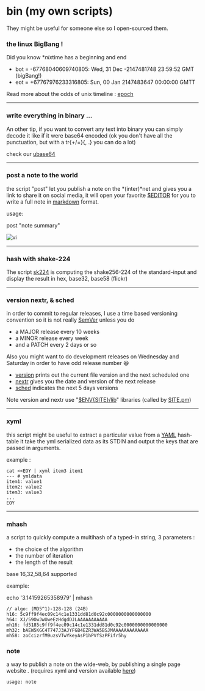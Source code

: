 <!--
[![blockRing™](https://cdn.statically.io/gh/iglake/dir-index-html/master/gw-assets/logo.png)](http://blockringtm.gq)
[![blockRing™](https://cdn.statically.io/img/github.com/iglake/dir-index-html/raw/master/gw-assets/logo.png)
[![logo](https://cdn.jsdelivr.net/gh/iglake/dir-index-html@master/gw-assets/logo.png)](//blockring™.gq)
[![bring](https://img.shields.io/badge/project-blockRingTM-darkgreen.svg?style=flat-square&logoColor=gold&logo=CodeSandbox)](http://blockRing™.ml/)
[![markdown](https://img.shields.io/badge/format-markdown-ffaabb.svg?style=flat-square&logo=Markdown&logoColor=ffaabb)](http://markdown.org)
[![standard-readme compliant](https://img.shields.io/badge/readme%20style-standard-brightgreen.svg?style=flat-square)](https://github.com/RichardLitt/standard-readme)
<img style="opacity=0.8;" src=https://data.jsdelivr.com/v1/package/gh/iglake/dir-index.html/badge?style=flat-square></a>
-----
-->

# bin (my own scripts)

They might be useful for someone else so I open-sourced them.

### the linux BigBang !
Did you know \**nix*time has a beginning and end

* bot = -67768040609740805: Wed, 31 Dec -2147481748 23:59:52 GMT (bigBang!)
* eot = +67767976233316805: Sun, 00 Jan 2147483647 00:00:00 GMTT

 Read more about the odds of unix timeline : [epoch](epoch)

---
### write everything in binary ...

An other tip, if you want to convert any text into binary
you can simply decode it like if it were base64 encoded
(ok you don't have all the punctuation, but with a tr{+/=}{, .}
you can do a lot)

 check our [ubase64](ubase64)

---
### post a note to the world

the script "post" let you publish a note on the *(inter)*net and gives you a link
to share it on social media, it will open your favorite [$EDITOR][vi] for you
to write a full note in [markdown][md] format.

usage:

 post "note summary"

![vi](https://img.shields.io/badge/made_w/-♡-red.svg?style=flat-square&logo=Vim)

[vi]: {{DUCK}}=!g+favorite+editor+gvim
[md]: {{DUCK}}=!g+markdown


---
### hash with shake-224

The script [sk224](sk224) is computing the shake256-224 of the standard-input
and display the result in hex, base32, base58 (flickr)


---
### version nextr, & sched

in order to commit to regular releases, I use a time based versioning convention
so it is not really [SemVer](https://semver.org/) unless you do
* a MAJOR release every 10 weeks
* a MINOR release every week
* and a PATCH every 2 days or so

Also you might want to do development releases on Wednesday and Saturday
in order to have odd release number :smiley:

- [version](version) prints out the current file version and the next scheduled one
- [nextr](nextr) gives you the date and version of the next release
- [sched](sched) indicates the next 5 days versions

Note version and nextr use "[$ENV{SITE}/lib](https://github.com/michel47/site)" libraries (called by [SITE.pm](SITE.pm))

---
### xyml

this script might be useful to extract a particular value from a [YAML][yml] hash-table
it take the yml serialized data as its STDIN and output the keys that are passed in arguments.

example : 
```
cat <<EOY | xyml item3 item1
--- # ymldata
item1: value1
item2: value2
item3: value3
...
EOY
```
[yml]: http://duckduckgo.com/?q=YAML


---
### mhash

a script to quickly compute a multihash of a typed-in string,
3 parameters :

- the choice of the algorithm
- the number of iteration
- the length of the result

base 16,32,58,64 supported

example:

echo '3.14159265358979' | mhash

```
// algo: (MD5^1)-128-128 (24B)
h16: 5c9ff9f4ec09c14c1e1331dd81d0c92c0000000000000000
h64: XJ/59OwJwUweEzHdgdDJLAAAAAAAAAAA
mh16: fd5185c9ff9f4ec09c14c1e1331dd81d0c92c0000000000000000
mh32: bAEW5KGC4T747J3AJYFGB4EZR3WA5BSJMAAAAAAAAAAAAA
mh58: zoCcizrfM9uzsVTwYkeyAsP1hPVfSzPFifr5hy

```

### note

a way to publish a note on the wide-web, by publishing
a single page website .
(requires xyml and version available [here](http://cloudflare-ipfs.com/ipfs/QmRDETuZnXUgh4gLB796Vn24yjWA3sviRbzJPWeaqLqLvk))

``usage: note``


<!--
try to think CI !

https://circleci.com/pricing/

-->
